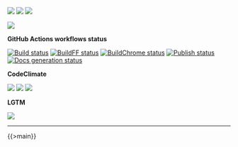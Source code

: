 ![](https://img.shields.io/github/package-json/v/kaskadi/kaskadi-icon)
![](https://img.shields.io/badge/code--style-standard-blue)
![](https://img.shields.io/github/license/kaskadi/kaskadi-icon?color=blue)

[![](https://img.shields.io/badge/live-example-orange)](https://cdn.klimapartner.net/modules/%40kaskadi/kaskadi-icon/example/index.html)

**GitHub Actions workflows status**

[![Build status](https://img.shields.io/github/workflow/status/kaskadi/kaskadi-icon/build?label=build&logo=mocha)](https://github.com/kaskadi/kaskadi-icon/actions?query=workflow%3Abuild)
[![BuildFF status](https://img.shields.io/github/workflow/status/kaskadi/kaskadi-icon/build-on-firefox?label=firefox&logo=Mozilla%20Firefox&logoColor=white)](https://github.com/kaskadi/kaskadi-icon/actions?query=workflow%3Abuild-on-firefox)
[![BuildChrome status](https://img.shields.io/github/workflow/status/kaskadi/kaskadi-icon/build-on-chrome?label=chrome&logo=Google%20Chrome&logoColor=white)](https://github.com/kaskadi/kaskadi-icon/actions?query=workflow%3Abuild-on-chrome)
[![Publish status](https://img.shields.io/github/workflow/status/kaskadi/kaskadi-icon/publish?label=publish&logo=Amazon%20AWS)](https://github.com/kaskadi/kaskadi-icon/actions?query=workflow%3Apublish)
[![Docs generation status](https://img.shields.io/github/workflow/status/kaskadi/kaskadi-icon/generate-docs?label=docs&logo=read-the-docs)](https://github.com/kaskadi/kaskadi-icon/actions?query=workflow%3Agenerate-docs)

**CodeClimate**

[![](https://img.shields.io/codeclimate/maintainability/kaskadi/kaskadi-icon?label=maintainability&logo=Code%20Climate)](https://codeclimate.com/github/kaskadi/kaskadi-icon)
[![](https://img.shields.io/codeclimate/tech-debt/kaskadi/kaskadi-icon?label=technical%20debt&logo=Code%20Climate)](https://codeclimate.com/github/kaskadi/kaskadi-icon)
[![](https://img.shields.io/codeclimate/coverage/kaskadi/kaskadi-icon?label=test%20coverage&logo=Code%20Climate)](https://codeclimate.com/github/kaskadi/kaskadi-icon)

**LGTM**

[![](https://img.shields.io/lgtm/grade/javascript/github/kaskadi/kaskadi-icon?label=code%20quality&logo=LGTM)](https://lgtm.com/projects/g/kaskadi/kaskadi-icon/?mode=list&logo=LGTM)

<!-- You can add badges inside of this section if you'd like -->

****

<!-- automatically generated documentation will be placed in here -->
{{>main}}
<!-- automatically generated documentation will be placed in here -->

<!-- You can customize this template as you'd like! -->
